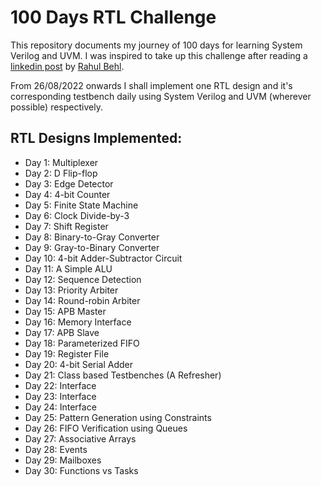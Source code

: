 # 100 Days RTL Challenge

This repository documents my journey of 100 days for learning System Verilog and UVM. I was inspired to take up this challenge after reading a [linkedin post](https://www.linkedin.com/posts/raulbehl_100daysofrtl-100daysofrtl-verilog-activity-6941643220841828352-oBlD/?utm_source=linkedin_share&utm_medium=member_desktop_web) by [Rahul Behl](https://github.com/raulbehl/100DaysOfRTL).

From 26/08/2022 onwards I shall implement one RTL design and it's corresponding testbench daily using System Verilog and UVM (wherever possible) respectively.

## RTL Designs Implemented:
* Day 1: Multiplexer
* Day 2: D Flip-flop
* Day 3: Edge Detector
* Day 4: 4-bit Counter
* Day 5: Finite State Machine
* Day 6: Clock Divide-by-3
* Day 7: Shift Register
* Day 8: Binary-to-Gray Converter
* Day 9: Gray-to-Binary Converter
* Day 10: 4-bit Adder-Subtractor Circuit
* Day 11: A Simple ALU
* Day 12: Sequence Detection
* Day 13: Priority Arbiter
* Day 14: Round-robin Arbiter
* Day 15: APB Master
* Day 16: Memory Interface
* Day 17: APB Slave
* Day 18: Parameterized FIFO
* Day 19: Register File
* Day 20: 4-bit Serial Adder
* Day 21: Class based Testbenches (A Refresher)
* Day 22: Interface
* Day 23: Interface
* Day 24: Interface
* Day 25: Pattern Generation using Constraints
* Day 26: FIFO Verification using Queues
* Day 27: Associative Arrays
* Day 28: Events
* Day 29: Mailboxes
* Day 30: Functions vs Tasks



